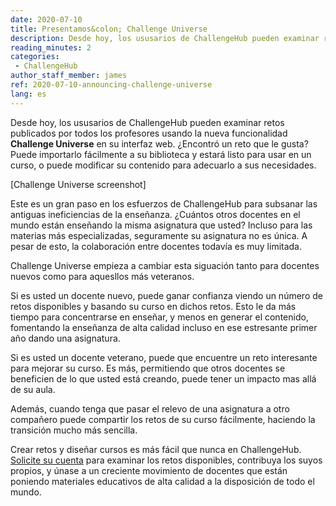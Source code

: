 ```yaml
---
date: 2020-07-10
title: Presentamos&colon; Challenge Universe
description: Desde hoy, los ususarios de ChallengeHub pueden examinar retos publicados por todos los profesores usando la nueva funcionalidad Challenge Universe
reading_minutes: 2
categories:
 - ChallengeHub
author_staff_member: james
ref: 2020-07-10-announcing-challenge-universe
lang: es
---
```


Desde hoy, los ususarios de ChallengeHub pueden examinar retos publicados por todos los profesores usando la nueva funcionalidad __Challenge Universe__ en su interfaz web.
¿Encontró un reto que le gusta?
Puede importarlo fácilmente a su biblioteca y estará listo para usar en un curso, o puede modificar su contenido para adecuarlo a sus necesidades.


\[Challenge Universe screenshot\]

Este es un gran paso en los esfuerzos de ChallengeHub para subsanar las antiguas ineficiencias de la enseñanza.
¿Cuántos otros docentes en el mundo están enseñando la misma asignatura que usted?
Incluso para las materias más especializadas, seguramente su asignatura no es única.
A pesar de esto, la colaboración entre docentes todavía es muy limitada.

Challenge Universe empieza a cambiar esta siguación tanto para docentes nuevos como para aquesllos más veteranos.

Si es usted un docente nuevo,
puede ganar confianza viendo un número de retos disponibles y basando su curso en dichos retos.
Esto le da más tiempo para concentrarse en enseñar, y menos en generar el contenido,
fomentando la enseñanza de alta calidad incluso en ese estresante primer año dando una asignatura.

Si es usted un docente veterano,
puede que encuentre un reto interesante para mejorar su curso.
Es más, permitiendo que otros docentes se beneficien de lo que usted está creando,
puede tener un impacto mas allá de su aula.

Además, cuando tenga que pasar el relevo de una asignatura a otro compañero
puede compartir los retos de su curso fácilmente,
haciendo la transición mucho más sencilla.

Crear retos y diseñar cursos es más fácil que nunca en ChallengeHub.
[Solicite su cuenta]( /contact/ ) para examinar los retos disponibles,
contribuya los suyos propios,
y únase a un creciente movimiento de docentes que están poniendo materiales educativos de alta calidad a la disposición de todo el mundo.
